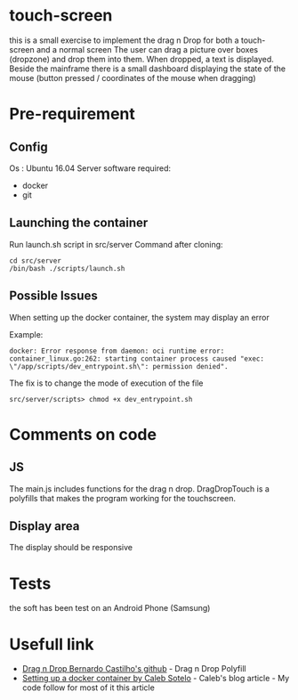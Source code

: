 # touch-screen
this is a small exercise to implement the drag n Drop for both a touch-screen and a normal screen
The user can drag a picture over boxes (dropzone) and drop them into them. When dropped, a text is displayed.
Beside the mainframe there is a small dashboard displaying the state of the mouse (button pressed / coordinates of the mouse when dragging)


# Pre-requirement
## Config
Os : Ubuntu 16.04 Server
software required:
- docker
- git

## Launching the container
Run launch.sh script in src/server
Command after cloning:
```
cd src/server
/bin/bash ./scripts/launch.sh
```

## Possible Issues
When setting up the docker container, the system may display an error

Example:
```
docker: Error response from daemon: oci runtime error: container_linux.go:262: starting container process caused "exec: \"/app/scripts/dev_entrypoint.sh\": permission denied".
```
The fix is to change the mode of execution of the file
```
src/server/scripts> chmod +x dev_entrypoint.sh
```

# Comments on code
## JS
The main.js includes functions for the drag n drop. DragDropTouch is a polyfills that makes the program working for the touchscreen.

## Display area
The display should be responsive

# Tests
the soft has been test on an Android Phone (Samsung)

# Usefull link
* [Drag n Drop Bernardo Castilho's github](https://github.com/Bernardo-Castilho/dragdroptouch/) - Drag n Drop Polyfill
* [Setting up a docker container by Caleb Sotelo](http://paislee.io/the-ultimate-nodejs-development-setup-with-docker/) - Caleb's blog article - My code follow for most of it this article



